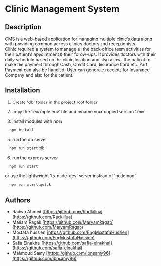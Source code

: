 # Clinic Management System

## Description

CMS is a web-based application for managing multiple clinic’s data along with
providing common access clinic’s doctors and receptionists.  
Clinic required a system to manage all the back-office team activities for their
patient’s appointment & their follow-ups. It provides doctors with their daily
schedule based on the clinic location and also allows the patient to make the
payment through Cash, Credit Card, Insurance Card etc. Part Payment can also be
handled. User can generate receipts for Insurance Company and also for the
patient.

## Installation

1. Create 'db' folder in the project root folder

2. copy the '.example.env' file and rename your copied version '.env'

3. install modules with npm

```bash
  npm install
```

5. run the db server

```bash
  npm run start:db
```

6. run the express server

```bash
  npm run start
```

or use the lightweight 'ts-node-dev' server instead of 'nodemon'

```bash
  npm run start:quick
```

## Authors

-   Radwa Ahmed [https://github.com/Radkillua](https://github.com/Radkillua)
-   Mariam Ragab [https://github.com/MaryamRagab](https://github.com/MaryamRagab)
-   Mostafa hussien [https://github.com/EngMostafaHussien](https://github.com/EngMostafaHussien)
-   Safia Elnakhal [https://github.com/safia-elnakhal](https://github.com/safia-elnakhal)
-   Mahmoud Samy [https://github.com/ibnsamy96](https://github.com/ibnsamy96)
